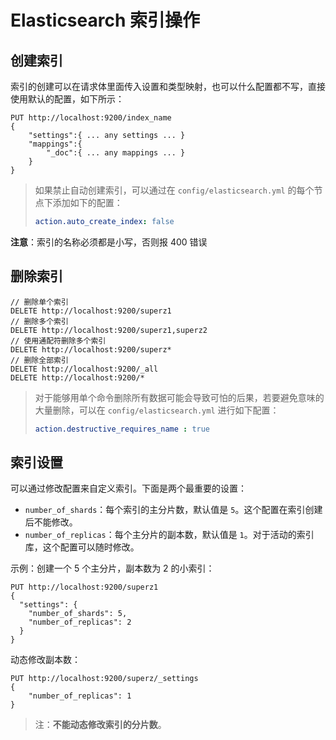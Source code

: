 # Elasticsearch 索引操作

## 创建索引

索引的创建可以在请求体里面传入设置和类型映射，也可以什么配置都不写，直接使用默认的配置，如下所示：

```http
PUT http://localhost:9200/index_name
{
	"settings":{ ... any settings ... }
	"mappings":{
		"_doc":{ ... any mappings ... }
	}
}
```

> 如果禁止自动创建索引，可以通过在 `config/elasticsearch.yml` 的每个节点下添加如下的配置：
>
> ```yml
> action.auto_create_index: false
> ```

**注意**：索引的名称必须都是小写，否则报 400 错误

## 删除索引

```http
// 删除单个索引
DELETE http://localhost:9200/superz1
// 删除多个索引
DELETE http://localhost:9200/superz1,superz2
// 使用通配符删除多个索引
DELETE http://localhost:9200/superz*
// 删除全部索引
DELETE http://localhost:9200/_all
DELETE http://localhost:9200/*
```

> 对于能够用单个命令删除所有数据可能会导致可怕的后果，若要避免意味的大量删除，可以在 `config/elasticsearch.yml` 进行如下配置：
>
> ```yml
> action.destructive_requires_name : true
> ```

## 索引设置

可以通过修改配置来自定义索引。下面是两个最重要的设置：

- `number_of_shards`：每个索引的主分片数，默认值是 `5`。这个配置在索引创建后不能修改。
- `number_of_replicas`：每个主分片的副本数，默认值是 `1`。对于活动的索引库，这个配置可以随时修改。

示例：创建一个 5 个主分片，副本数为 2 的小索引：

```http
PUT http://localhost:9200/superz1
{
  "settings": {
    "number_of_shards": 5,
    "number_of_replicas": 2
  }
}
```

动态修改副本数：

```http
PUT http://localhost:9200/superz/_settings
{
	"number_of_replicas": 1
}
```

> 注：**不能动态修改索引的分片数**。